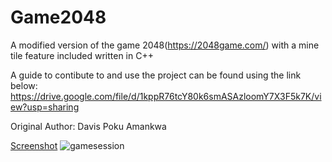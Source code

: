 # Game2048
A modified version of the game 2048(https://2048game.com/) with a mine tile feature included written in C++


A guide to contibute  to and use the project can be found using the link below:
https://drive.google.com/file/d/1kppR76tcY80k6smASAzloomY7X3F5k7K/view?usp=sharing



Original Author: Davis Poku Amankwa


[Screenshot](url)
![gamesession](https://user-images.githubusercontent.com/20397207/71517783-ec799400-28af-11ea-9ba9-0738d7e479de.JPG)
